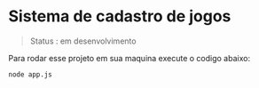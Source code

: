 # Sistema de cadastro de jogos

> Status : em desenvolvimento

Para rodar esse projeto em sua maquina execute o codigo abaixo:

```
node app.js
```
